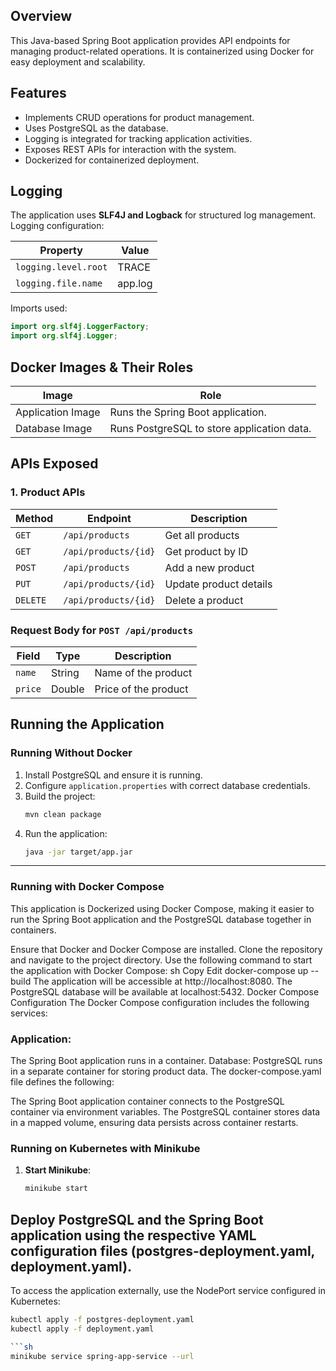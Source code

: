 ## Overview
This Java-based Spring Boot application provides API endpoints for managing product-related operations. It is containerized using Docker for easy deployment and scalability.

## Features
- Implements CRUD operations for product management.
- Uses PostgreSQL as the database.
- Logging is integrated for tracking application activities.
- Exposes REST APIs for interaction with the system.
- Dockerized for containerized deployment.

## Logging
The application uses **SLF4J and Logback** for structured log management. Logging configuration:

| Property | Value |
|----------|-------|
| `logging.level.root` | TRACE |
| `logging.file.name` | app.log |

Imports used:
```java
import org.slf4j.LoggerFactory;
import org.slf4j.Logger;
```

## Docker Images & Their Roles
| Image | Role |
|-------|------|
| Application Image | Runs the Spring Boot application. |
| Database Image | Runs PostgreSQL to store application data. |


## APIs Exposed
### 1. **Product APIs**
| Method | Endpoint | Description |
|--------|---------|-------------|
| `GET` | `/api/products` | Get all products |
| `GET` | `/api/products/{id}` | Get product by ID |
| `POST` | `/api/products` | Add a new product |
| `PUT` | `/api/products/{id}` | Update product details |
| `DELETE` | `/api/products/{id}` | Delete a product |

### Request Body for `POST /api/products`
| Field | Type | Description |
|--------|------|-------------|
| `name` | String | Name of the product |
| `price` | Double | Price of the product |

## Running the Application

### Running Without Docker
1. Install PostgreSQL and ensure it is running.
2. Configure `application.properties` with correct database credentials.
3. Build the project:
   ```sh
   mvn clean package
   ```
4. Run the application:
   ```sh
   java -jar target/app.jar
   ```

---

### Running with Docker Compose
This application is Dockerized using Docker Compose, making it easier to run the Spring Boot application and the PostgreSQL database together in containers.

Ensure that Docker and Docker Compose are installed.
Clone the repository and navigate to the project directory.
Use the following command to start the application with Docker Compose:
sh
Copy
Edit
docker-compose up --build
The application will be accessible at http://localhost:8080.
The PostgreSQL database will be available at localhost:5432.
Docker Compose Configuration
The Docker Compose configuration includes the following services:

### Application:
The Spring Boot application runs in a container.
Database: PostgreSQL runs in a separate container for storing product data.
The docker-compose.yaml file defines the following:

The Spring Boot application container connects to the PostgreSQL container via environment variables.
The PostgreSQL container stores data in a mapped volume, ensuring data persists across container restarts.
### Running on Kubernetes with Minikube

1. **Start Minikube**:
   ```sh
   minikube start

## Deploy PostgreSQL and the Spring Boot application using the respective YAML configuration files (postgres-deployment.yaml, deployment.yaml).

To access the application externally, use the NodePort service configured in Kubernetes:
```sh
kubectl apply -f postgres-deployment.yaml
kubectl apply -f deployment.yaml

```sh
minikube service spring-app-service --url


